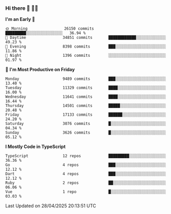 ### Hi there 👋 🧑‍💻



<!--START_SECTION:waka-->
**I'm an Early 🐤** 

```text
🌞 Morning                26150 commits       █████████░░░░░░░░░░░░░░░░   36.94 % 
🌆 Daytime                34851 commits       ████████████░░░░░░░░░░░░░   49.23 % 
🌃 Evening                8398 commits        ███░░░░░░░░░░░░░░░░░░░░░░   11.86 % 
🌙 Night                  1396 commits        ░░░░░░░░░░░░░░░░░░░░░░░░░   01.97 % 
```
📅 **I'm Most Productive on Friday** 

```text
Monday                   9489 commits        ███░░░░░░░░░░░░░░░░░░░░░░   13.40 % 
Tuesday                  11329 commits       ████░░░░░░░░░░░░░░░░░░░░░   16.00 % 
Wednesday                11641 commits       ████░░░░░░░░░░░░░░░░░░░░░   16.44 % 
Thursday                 14501 commits       █████░░░░░░░░░░░░░░░░░░░░   20.48 % 
Friday                   17133 commits       ██████░░░░░░░░░░░░░░░░░░░   24.20 % 
Saturday                 3076 commits        █░░░░░░░░░░░░░░░░░░░░░░░░   04.34 % 
Sunday                   3626 commits        █░░░░░░░░░░░░░░░░░░░░░░░░   05.12 % 
```


**I Mostly Code in TypeScript** 

```text
TypeScript               12 repos            █████████░░░░░░░░░░░░░░░░   36.36 % 
Go                       4 repos             ███░░░░░░░░░░░░░░░░░░░░░░   12.12 % 
Dart                     4 repos             ███░░░░░░░░░░░░░░░░░░░░░░   12.12 % 
Ruby                     2 repos             ██░░░░░░░░░░░░░░░░░░░░░░░   06.06 % 
Vue                      1 repo              █░░░░░░░░░░░░░░░░░░░░░░░░   03.03 % 
```




 Last Updated on 28/04/2025 20:13:51 UTC
<!--END_SECTION:waka-->


